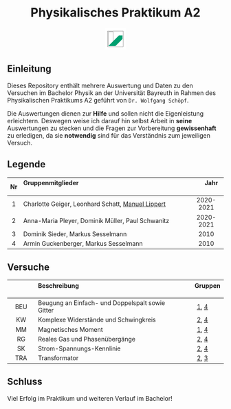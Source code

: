 <h1 align="center">Physikalisches Praktikum A2</h1>
<p align="center">
  <img src="UniBT_Logo.jpeg" width = 50/>
</p>


## Einleitung
Dieses Repository enthält mehrere Auswertung und Daten zu den Versuchen im Bachelor Physik an der Universität Bayreuth in Rahmen des Physikalischen Praktikums A2 geführt von ``Dr. Wolfgang Schöpf``.

Die Auswertungen dienen zur **Hilfe** und sollen nicht die Eigenleistung erleichtern. Deswegen weise ich darauf hin selbst Arbeit in **seine** Auswertungen zu stecken und die Fragen zur Vorbereitung **gewissenhaft** zu erledigen, da sie **notwendig** sind für das Verständnis zum jeweiligen Versuch.

## Legende

| Nr | Gruppenmitglieder  <img width=400/>                                                 | <img width=20/> Jahr <img width=20/>    |
|:--:|:------------------------------------------------------------------------------------|:---------:|
| 1  | Charlotte Geiger, Leonhard Schatt, [Manuel Lippert](https://github.com/ManeLippert) | 2020-2021 |
| 2  | Anna-Maria Pleyer, Dominik Müller, Paul Schwanitz                                   | 2020-2021 |
| 3  | Dominik Sieder, Markus Sesselmann                                                   |   2010    |
| 4  | Armin Guckenberger, Markus Sesselmann                                               |   2010    |

## Versuche

| <img width=70/> | Beschreibung <img width=400/>                                               | <img width=20/> Gruppen <img width=20/> |
|:-------:|:------------------------------------------------------------------------------------|:-----------:|
| BEU     | Beugung an Einfach- und Doppelspalt sowie Gitter                                    | [1](/Versuch_BEU/Charlotte_Leo_Manuel/Versuch_BEU.pdf), [4](/Versuch_BEU/Achim_Markus/Versuch_BEU.pdf) |
| KW      | Komplexe Widerstände und Schwingkreis                                               | [2](/Versuch_KW/Anna-Maria_Dominik_Paul/Auswertung%20KW.pdf), [4](/Versuch_KW/Achim_Markus/Versuch_KW.pdf) |
| MM      | Magnetisches Moment                                                                 | [1](/Versuch_MM/Charlotte_Leo_Manuel/Versuch_MM.pdf), [4](/Versuch_MM/Achim_Markus/Versuch_MM.pdf) |
| RG      | Reales Gas und Phasenübergänge                                                      | [2](/Versuch_RG/Anna-Maria_Dominik_Paul/Auswerteheft_RG.pdf), [4](/Versuch_RG/Achim_Markus/Versuch_RG.pdf) |
| SK      | Strom-Spannungs-Kennlinie                                                           | [2](/Versuch_SK/Anna-Maria_Dominik_Paul/), [4](/Versuch_SK/Achim_Markus/Versuch_SK.pdf) |
| TRA     | Transformator                                                                       | [2](/Versuch_TRA/Anna-Maria_Dominik_Paul/Auswertung%20TRA.pdf), [3](/Versuch_TRA/Dominik_Markus/Versuch_TRA.pdf) |

## Schluss

Viel Erfolg im Praktikum und weiteren Verlauf im Bachelor!